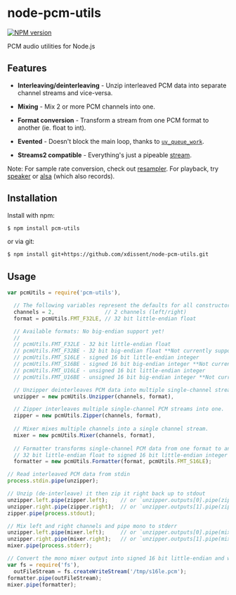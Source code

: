 node-pcm-utils
==============

[![NPM version](https://badge.fury.io/js/pcm-utils.png)](http://badge.fury.io/js/pcm-utils)

PCM audio utilities for Node.js


Features
--------

* **Interleaving/deinterleaving** - Unzip interleaved PCM data into separate channel streams and vice-versa.

* **Mixing** - Mix 2 or more PCM channels into one.

* **Format conversion** - Transform a stream from one PCM format to another (ie. float to int).

* **Evented** - Doesn't block the main loop, thanks to [`uv_queue_work`](http://nikhilm.github.io/uvbook/threads.html#libuv-work-queue).

* **Streams2 compatible** - Everything's just a pipeable [stream](http://nodejs.org/api/stream.html).

Note: For sample rate conversion, check out [resampler](https://npmjs.org/package/resampler). For playback, try [speaker](https://npmjs.org/package/speaker) or [alsa](https://npmjs.org/package/alsa) (which also records).


Installation
------------

Install with npm:

```sh
$ npm install pcm-utils
```

or via git:

```sh
$ npm install git+https://github.com/xdissent/node-pcm-utils.git
```


Usage
-----

```js
var pcmUtils = require('pcm-utils'),

  // The following variables represent the defaults for all constructors.
  channels = 2,                // 2 channels (left/right)
  format = pcmUtils.FMT_F32LE, // 32 bit little-endian float

  // Available formats: No big-endian support yet!
  //
  // pcmUtils.FMT_F32LE - 32 bit little-endian float
  // pcmUtils.FMT_F32BE - 32 bit big-endian float **Not currently supported**
  // pcmUtils.FMT_S16LE - signed 16 bit little-endian integer
  // pcmUtils.FMT_S16BE - signed 16 bit big-endian integer **Not currently supported**
  // pcmUtils.FMT_U16LE - unsigned 16 bit little-endian integer
  // pcmUtils.FMT_U16BE - unsigned 16 bit big-endian integer **Not currently supported**

  // Unzipper deinterleaves PCM data into multiple single-channel streams.
  unzipper = new pcmUtils.Unzipper(channels, format),

  // Zipper interleaves multiple single-channel PCM streams into one.
  zipper = new pcmUtils.Zipper(channels, format),
  
  // Mixer mixes multiple channels into a single channel stream.
  mixer = new pcmUtils.Mixer(channels, format),
  
  // Formatter transforms single-channel PCM data from one format to another,
  // 32 bit little-endian float to signed 16 bit little-endian integer in this case.
  formatter = new pcmUtils.Formatter(format, pcmUtils.FMT_S16LE);

// Read interleaved PCM data from stdin
process.stdin.pipe(unzipper);

// Unzip (de-interleave) it then zip it right back up to stdout
unzipper.left.pipe(zipper.left);    // or `unzipper.outputs[0].pipe(zipper.inputs[0]);`
unzipper.right.pipe(zipper.right);  // or `unzipper.outputs[1].pipe(zipper.inputs[1]);`
zipper.pipe(process.stdout);

// Mix left and right channels and pipe mono to stderr
unzipper.left.pipe(mixer.left);     // or `unzipper.outputs[0].pipe(mixer.inputs[0]);`
unzipper.right.pipe(mixer.right);   // or `unzipper.outputs[1].pipe(mixer.inputs[1]);`
mixer.pipe(process.stderr);

// Convert the mono mixer output into signed 16 bit little-endian and write to file.
var fs = require('fs'),
  outFileStream = fs.createWriteStream('/tmp/s16le.pcm');
formatter.pipe(outFileStream);
mixer.pipe(formatter);
```
